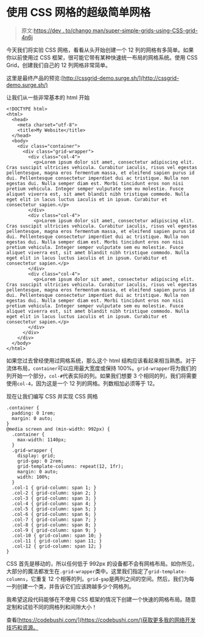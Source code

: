 # 使用 CSS 网格的超级简单网格

> 原文:[https://dev . to/chango man/super-simple-grids-using-CSS-grid-4n6j](https://dev.to/changoman/super-simple-grids-using-css-grid-4n6j)

今天我们将实验 CSS 网格，看看从头开始创建一个 12 列的网格有多简单。如果你以前使用过 CSS 框架，很可能它带有某种快速统一布局的网格系统。使用 CSS Grid，创建我们自己的 12 列网格非常简单。

这里是最终产品的预览:[http://cssgrid-demo.surge.sh/](http://cssgrid-demo.surge.sh/)

让我们从一些非常基本的 html 开始

```
<!DOCTYPE html>
<html>
  <head>
    <meta charset="utf-8">
    <title>My Website</title>
  </head>
  <body>
    <div class="container">
      <div class="grid-wrapper">
        <div class="col-4">
          <p>Lorem ipsum dolor sit amet, consectetur adipiscing elit. Cras suscipit ultricies vehicula. Curabitur iaculis, risus vel egestas pellentesque, magna eros fermentum massa, et eleifend sapien purus id dui. Pellentesque consectetur imperdiet dui ac tristique. Nulla non egestas dui. Nulla semper diam est. Morbi tincidunt eros non nisi pretium vehicula. Integer semper vulputate sem eu molestie. Fusce aliquet viverra est, sit amet blandit nibh tristique commodo. Nulla eget elit in lacus luctus iaculis et in ipsum. Curabitur et consectetur sapien.</p>
        </div>
        <div class="col-4">
          <p>Lorem ipsum dolor sit amet, consectetur adipiscing elit. Cras suscipit ultricies vehicula. Curabitur iaculis, risus vel egestas pellentesque, magna eros fermentum massa, et eleifend sapien purus id dui. Pellentesque consectetur imperdiet dui ac tristique. Nulla non egestas dui. Nulla semper diam est. Morbi tincidunt eros non nisi pretium vehicula. Integer semper vulputate sem eu molestie. Fusce aliquet viverra est, sit amet blandit nibh tristique commodo. Nulla eget elit in lacus luctus iaculis et in ipsum. Curabitur et consectetur sapien.</p>
        </div>
        <div class="col-4">
          <p>Lorem ipsum dolor sit amet, consectetur adipiscing elit. Cras suscipit ultricies vehicula. Curabitur iaculis, risus vel egestas pellentesque, magna eros fermentum massa, et eleifend sapien purus id dui. Pellentesque consectetur imperdiet dui ac tristique. Nulla non egestas dui. Nulla semper diam est. Morbi tincidunt eros non nisi pretium vehicula. Integer semper vulputate sem eu molestie. Fusce aliquet viverra est, sit amet blandit nibh tristique commodo. Nulla eget elit in lacus luctus iaculis et in ipsum. Curabitur et consectetur sapien.</p>
        </div>
      </div>
    </div>
  </body>
</html> 
```

如果您过去曾经使用过网格系统，那么这个 html 结构应该看起来相当熟悉。对于流体布局，`container`可以应用最大宽度或保持 100%。`grid-wrapper`将为我们的列开始一个部分，`col-#`代表实际的列。如果我们想要 3 个相同的列，我们将需要使用`col-4`，因为这是一个 12 列的网格。列数相加必须等于 12。

现在让我们编写 CSS 并实现 CSS 网格

```
.container {
  padding: 0 1rem;
  margin: 0 auto;
}
@media screen and (min-width: 992px) {
  .container {
    max-width: 1140px;
  }
  .grid-wrapper {
    display: grid;
    grid-gap: 0 2rem;
    grid-template-columns: repeat(12, 1fr);
    margin: 0 auto;
    width: 100%;
  }
  .col-1 { grid-column: span 1; }
  .col-2 { grid-column: span 2; }
  .col-3 { grid-column: span 3; }
  .col-4 { grid-column: span 4; }
  .col-5 { grid-column: span 5; }
  .col-6 { grid-column: span 6; }
  .col-7 { grid-column: span 7; }
  .col-8 { grid-column: span 8; }
  .col-9 { grid-column: span 9; }
  .col-10 { grid-column: span 10; }
  .col-11 { grid-column: span 11; }
  .col-12 { grid-column: span 12; }
} 
```

CSS 首先是移动的，所以任何低于 992px 的设备都不会有网格布局。如你所见，大部分的魔法都发生在`.grid-wrapper`类中。这里我们指定了`grid-template-columns`，它重复 12 个相等的列。`grid-gap`是两列之间的空间。然后，我们为每一列创建一个类，并告诉它们应该跨越多少个网格列。

我希望这段代码能够在不使用 CSS 框架的情况下创建一个快速的网格布局。随意定制和试验不同的网格列和间隙大小！

查看[https://codebushi.com/](https://codebushi.com/)获取更多我的网络开发技巧和资源。